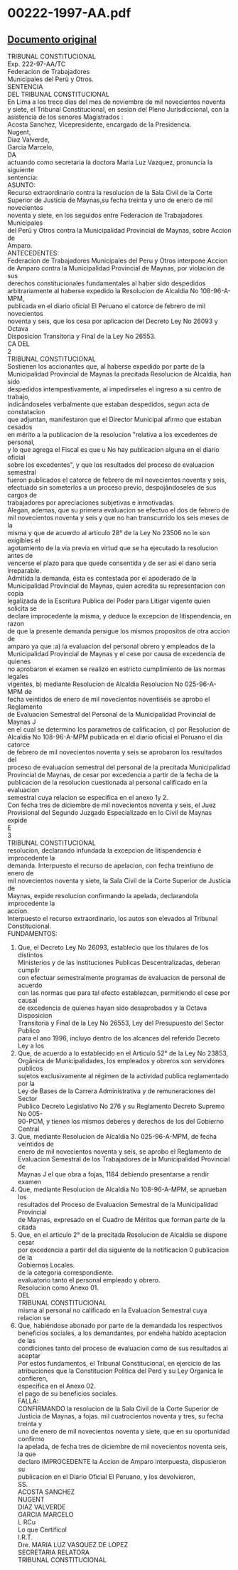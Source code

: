 
00222-1997-AA.pdf
=================
  
[Documento original](https://tc.gob.pe/jurisprudencia/1997/00222-1997-AA.pdf)  
---  
TRIBUNAL CONSTITUCIONAL  
Exp. 222-97-AA/TC  
Federacion de Trabajadores  
Municipales del Perû y Otros.  
SENTENCIA  
DEL TRIBUNAL CONSTITUCIONAL  
En Lima a los trece dias del mes de noviembre de mil novecientos noventa  
y siete, el Tribunal Constitucional, en sesion del Pleno Jurisdiccional, con la  
asistencia de los senores Magistrados :  
Acosta Sanchez, Vicepresidente, encargado de la Presidencia.  
Nugent,  
Diaz Valverde,  
Garcia Marcelo,  
DA  
actuando como secretaria la doctora Maria Luz Vazquez, pronuncia la siguiente  
sentencia:  
ASUNTO:  
Recurso extraordinario contra la resolucion de la Sala Civil de la Corte  
Superior de Justicia de Maynas,su fecha treinta y uno de enero de mil novecientos  
noventa y siete, en los seguidos entre Federacion de Trabajadores Municipales  
del Perû y Otros contra la Municipalidad Provincial de Maynas, sobre Accion de  
Amparo.  
ANTECEDENTES:  
Federacion de Trabajadores Municipales del Peru y Otros interpone Accion  
de Amparo contra la Municipalidad Provincial de Maynas, por violacion de sus  
derechos constitucionales fundamentales al haber sido despedidos  
arbitrariamente al haberse expedido la Resolucion de Alcaldia No 108-96-A-MPM,  
publicada en el diario oficial El Peruano el catorce de febrero de mil novecientos  
noventa y seis, que los cesa por aplicacion del Decreto Ley No 26093 y Octava  
Disposicion Transitoria y Final de la Ley No 26553.  
CA DEL  
2  
TRIBUNAL CONSTITUCIONAL  
Sostienen los accionantes que, al haberse expedido por parte de la  
Municipalidad Provincial de Maynas la precitada Resolucion de Alcaldia, han sido  
despedidos intempestivamente, al impedirseles el ingreso a su centro de trabajo,  
indicândoseles verbalmente que estaban despedidos, segun acta de constatacion  
que adjuntan, manifestaron que el Director Municipal afirmo que estaban cesados  
en mérito a la publicacion de la resolucion "relativa a los excedentes de personal,  
y lo que agrega el Fiscal es que u No hay publicacion alguna en el diario oficial  
sobre los excedentes", y que los resultados del proceso de evaluacion semestral  
fueron publicados el catorce de febrero de mil novecientos noventa y seis,  
efectuado sin someterlos a un proceso previo, despojândoseles de sus cargos de  
trabajadores por apreciaciones subjetivas e inmotivadas.  
Alegan, ademas, que su primera evaluacion se efectuo el dos de febrero de  
mil novecientos noventa y seis y que no han transcurrido los seis meses de la  
misma y que de acuerdo al articulo 28° de la Ley No 23506 no le son exigibles el  
agotamiento de la via previa en virtud que se ha ejecutado la resolucion antes de  
vencerse el plazo para que quede consentida y de ser asi el dano seria  
irreparable.  
Admitida la demanda, ésta es contestada por el apoderado de la  
Municipalidad Provincial de Maynas, quien acredita su representacion con copia  
legalizada de la Escritura Publica del Poder para Litigar vigente quien solicita se  
declare improcedente la misma, y deduce la excepcion de litispendencia, en razon  
de que la presente demanda persigue los mismos propositos de otra accion de  
amparo ya que :a) la evaluacion del personal obrero y empleados de la  
Municipalidad Provincial de Maynas y el cese por causa de excedencia de quienes  
no aprobaron el examen se realizo en estricto cumplimiento de las normas legales  
vigentes, b) mediante Resolucion de Alcaldia Resolucion No 025-96-A-MPM de  
fecha veintidos de enero de mil novecientos noventiséis se aprobo el Reglamento  
de Evaluacion Semestral del Personal de la Municipalidad Provincial de Maynas J  
en el cual se determino los parametros de calificacion, c) por Resolucion de  
Alcaldia No 108-96-A-MPM publicada en el diario oficial el Peruano el dia catorce  
de febrero de mil novecientos noventa y seis se aprobaron los resultados del  
proceso de evaluacion semestral del personal de la precitada Municipalidad  
Provincial de Maynas, de cesar por excedencia a partir de la fecha de la  
publicacion de la resolucion cuestionada al personal calificado en la evaluacion  
semestral cuya relacion se especifica en el anexo 1y 2.  
Con fecha tres de diciembre de mil novecientos noventa y seis, el Juez  
Provisional del Segundo Juzgado Especializado en lo Civil de Maynas expide  
E  
3  
TRIBUNAL CONSTITUCIONAL  
resolucion, declarando infundada la excepcion de litispendencia é improcedente la  
demanda. Interpuesto el recurso de apelacion, con fecha treintiuno de enero de  
mil novecientos noventa y siete, la Sala Civil de la Corte Superior de Justicia de  
Maynas, expide resolucion confirmando la apelada, declarandola improcedente la  
accion.  
Interpuesto el recurso extraordinario, los autos son elevados al Tribunal  
Constitucional.  
FUNDAMENTOS:  
1. Que, el Decreto Ley No 26093, establecio que los titulares de los distintos  
Ministerios y de las Instituciones Publicas Descentralizadas, deberan cumplir  
con efectuar semestralmente programas de evaluacion de personal de acuerdo  
con las normas que para tal efecto establezcan, permitiendo el cese por causal  
de excedencia de quienes hayan sido desaprobados y la Octava Disposicion  
Transitoria y Final de la Ley No 26553, Ley del Presupuesto del Sector Publico  
para el ano 1996, incluyo dentro de los alcances del referido Decreto Ley a los  
2. Que, de acuerdo a lo establecido en el Articulo 52° de la Ley No 23853,  
Orgânica de Municipalidades, los empleados y obreros son servidores publicos  
sujetos exclusivamente al régimen de la actividad publica reglamentado por la  
Ley de Bases de la Carrera Administrativa y de remuneraciones del Sector  
Publico Decreto Legislativo No 276 y su Reglamento Decreto Supremo No 005-  
90-PCM, y tienen los mismos deberes y derechos de los del Gobierno Central  
3. Que, mediante Resolucion de Alcaldia No 025-96-A-MPM, de fecha veintidos de  
enero de mil novecientos noventa y seis, se aprobo el Reglamento de  
Evaluacion Semestral de los Trabajadores de la Municipalidad Provincial de  
Maynas J el que obra a fojas, 1184 debiendo presentarse a rendir examen  
4. Que, mediante Resolucion de Alcaldia No 108-96-A-MPM, se aprueban los  
resultados del Proceso de Evaluacion Semestral de la Municipalidad Provincial  
de Maynas, expresado en el Cuadro de Méritos que forman parte de la citada  
5. Que, en el articulo 2° de la precitada Resolucion de Alcaldia se dispone cesar  
por excedencia a partir del dia siguiente de la notificacion 0 publicacion de la  
Gobiernos Locales.  
de la categoria correspondiente.  
evaluatorio tanto el personal empleado y obrero.  
Resolucion como Anexo 01.  
DEL  
TRIBUNAL CONSTITUCIONAL  
misma al personal no calificado en la Evaluacion Semestral cuya relacion se  
6. Que, habiéndose abonado por parte de la demandada los respectivos  
beneficios sociales, a los demandantes, por endeha habido aceptacion de las  
condiciones tanto del proceso de evaluacion como de sus resultados al aceptar  
Por estos fundamentos, el Tribunal Constitucional, en ejercicio de las  
atribuciones que la Constitucion Politica del Perd y su Ley Organica le confieren,  
especifica en el Anexo 02.  
el pago de su beneficios sociales.  
FALLA:  
CONFIRMANDO la resolucion de la Sala Civil de la Corte Superior de  
Justicia de Maynas, a fojas. mil cuatrocientos noventa y tres, su fecha treinta y  
uno de enero de mil novecientos noventa y siete, que en su oportunidad confirmo  
la apelada, de fecha tres de diciembre de mil novecientos noventa seis, la que  
declaro IMPROCEDENTE la Accion de Amparo interpuesta, dispusieron su  
publicacion en el Diario Oficial El Peruano, y los devolvieron,  
SS.  
ACOSTA SANCHEZ  
NUGENT  
DIAZ VALVERDE  
GARCIA MARCELO  
L RCu  
Lo que Certificol  
I.R.T.  
Dre. MARIA LUZ VASQUEZ DE LOPEZ  
SECRETARIA RELATORA  
TRIBUNAL CONSTITUCIONAL
